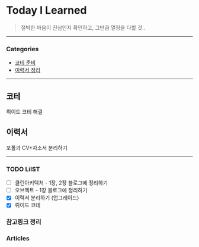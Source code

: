 # Today I Learned
> 절박한 마음이 진심인지 확인하고, 그만큼 열정을 다할 것..

---

### Categories
- [코테 준비](#코테)
- [이력서 정리](#이력서)

---

## 코테
뤼이드 코테 해결

## 이력서
포폴과 CV+자소서 분리하기

---

### TODO LiIST
- [ ] 클린아키텍처 - 1장, 2장 블로그에 정리하기
- [ ] 오브젝트 - 1장 블로그에 정리하기
- [x] 이력서 분리하기 (업그레이드)
- [x] 뤼이드 코테

### 참고링크 정리


### Articles